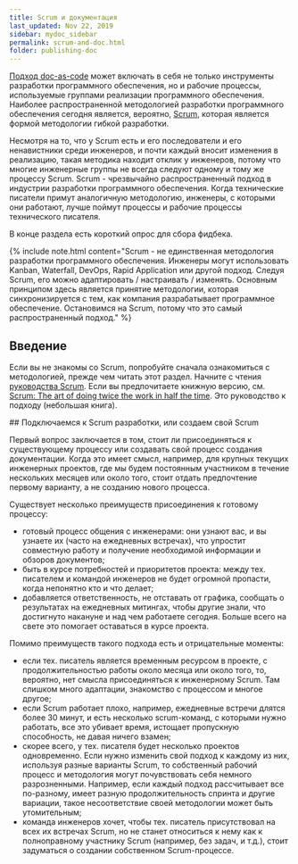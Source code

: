 ```yaml
---
title: Scrum и документация
last_updated: Nov 22, 2019
sidebar: mydoc_sidebar
permalink: scrum-and-doc.html
folder: publishing-doc
---
```


[Подход doc-as-code](Doc-as-code-tools.html) может включать в себя не только инструменты разработки программного обеспечения, но и рабочие процессы, используемые группами реализации программного обеспечения. Наиболее распространенной методологией разработки программного обеспечения сегодня является, вероятно, [Scrum](https://www.scrumguides.org/scrum-guide.html), которая является формой методологии гибкой разработки.

Несмотря на то, что у Scrum есть и его последователи и его ненавистники среди инженеров, и почти каждый вносит изменения в реализацию, такая методика находит отклик у инженеров, потому что многие инженерные группы не всегда следуют одному и тому же процессу Scrum. Scrum - чрезвычайно распространенный подход в индустрии разработки программного обеспечения. Когда технические писатели примут аналогичную методологию, инженеры, с которыми они работают, лучше поймут процессы и рабочие процессы технического писателя.

В конце раздела есть короткий опрос для сбора фидбека.

{% include note.html content="Scrum - не единственная методология разработки программного обеспечения. Инженеры могут использовать Kanban, Waterfall, DevOps, Rapid Application или другой подход. Следуя Scrum, его можно адаптировать / настраивать / изменять. Основным принципом здесь является принятие методологии, которая синхронизируется с тем, как компания разрабатывает программное обеспечение. Остановимся на Scrum, потому что это самый распространенный подход." %}

<a name="intro"></a>
## Введение

Если вы не знакомы со Scrum, попробуйте сначала ознакомиться с методологией, прежде чем читать этот раздел. Начните с чтения [руководства Scrum](https://www.scrumguides.org/scrum-guide.html). Если вы предпочитаете книжную версию, см. [Scrum: The art of doing twice the work in half the time](https://www.audible.com/pd/Scrum-Audiobook/B00NJ3WS9G?qid=1445953702&sr=1-1&ref=a_search_c4_1_1_srTtl). Это руководство к подходу (небольшая книга).

<a name="engineer-vs-doc">
## Подключаемся к Scrum разработки, или создаем свой Scrum

Первый вопрос заключается в том, стоит ли присоединяться к существующему процессу или создавать свой процесс создания документации. Когда это имеет смысл, например, для крупных текущих инженерных проектов, где мы будем постоянным участником в течение нескольких месяцев или около того, стоит отдать предпочтение первому варианту, а не созданию нового процесса.

Существует несколько преимуществ присоединения к готовому процессу:

- готовый процесс общения с инженерами: они узнают вас, и вы узнаете их (часто на ежедневных встречах), что упростит совместную работу и получение необходимой информации и обзоров документов;
- быть в курсе потребностей и приоритетов проекта: между тех. писателем и командой инженеров не будет огромной пропасти, когда непонятно кто и что делает;
- добавляется ответственность, не отставать от графика, сообщать о результатах на ежедневных митингах, чтобы другие знали, что достигнуто накануне и над чем работаете сегодня. Больше всего на свете это помогает оставаться в курсе проекта.

Помимо преимуществ такого подхода есть и отрицательные моменты:

- еcли тех. писатель является временным ресурсом в проекте, с продолжительностью работы около месяца или около того, то, вероятно, нет смысла присоединяться к инженерному Scrum. Там слишком много адаптации, знакомство с процессом и многое другое;
- если Scrum работает плохо, например, ежедневные встречи длятся более 30 минут, и есть несколько scrum-команд, с которыми нужно работать, все это убивает время, истощает пропускную способность, не давая ничего взамен;
- скорее всего, у тех. писателя будет несколько проектов одновременно. Если нужно изменить свой подход к каждому из них, используя разные варианты Scrum, то собственный рабочий процесс и методология могут почувствовать себя немного разрозненными. Например, если каждый подход рассчитывает все по-разному, имеет разную продолжительность спринта и другие вариации, такое несоответствие своей методологии может быть утомительным;
- команда инженеров хочет, чтобы тех. писатель присутствовал на всех их встречах Scrum, но не станет относиться к нему как к полноправному участнику Scrum (например, без задач, и т.д.), стоит задуматься о создании собственном Scrum-процессе.

<!--<a name="adapting"></a>
## Адаптация Scrum-процессов для создания документации






<script>
EMBED_PARAMS = {};
    EMBED_PARAMS.surveyID =6805062;
    EMBED_PARAMS.domain ="//www.questionpro.com";
    EMBED_PARAMS.src ="//www.questionpro.com/a/TakeSurvey?tt=VpKn0UBfEIU%3D";
    EMBED_PARAMS.width ="100%";
    EMBED_PARAMS.height = "1200px";
    EMBED_PARAMS.border = "hidden";
</script>
<div id="div_6805062"></div>
<script src="//www.questionpro.com/javascript/embedsurvey.js?version=1"></script>-->
